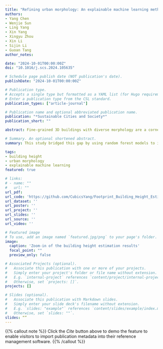 ```yaml
---
title: "Refining urban morphology: An explainable machine learning method for estimating footprint-level building height"
authors:
- Yang Chen
- Wenjie Sun
- Ling Yang
- Xin Yang
- Xingyu Zhou
- Xin Li
- Sijin Li
- Guoan Tang
author_notes:

date: "2024-10-01T00:00:00Z"
doi: "10.1016/j.scs.2024.105635"

# Schedule page publish date (NOT publication's date).
publishDate: "2024-10-01T00:00:00Z"

# Publication type.
# Accepts a single type but formatted as a YAML list (for Hugo requirements).
# Enter a publication type from the CSL standard.
publication_types: ["article-journal"]

# Publication name and optional abbreviated publication name.
publication: "*Sustainable Cities and Society*"
publication_short: ""

abstract: Fine-grained 3D buildings with diverse morphology are a cornerstone of urban physical structures and have profound implications for sustainable city development. However, accurately estimating building height at the footprint-level is a challenge. This study bridged this gap by using random forest models to integrate the elevation, geometry and shape attributes of individual buildings, further refining those with spatial aggregation. It considered over one million buildings across 10 large Chinese cities and trained two-types models that demonstrated commendable performance in city-specific (the mean absolute error (MAE) ranged from 3.43 m to 5.06 m) and combined (MAE = 4.68 m) models. Results revealed that the current dataset had a finer urban morphology compared with existing datasets and showed outstanding generalisability in method transfer and feature ablation tests. By incorporating Shapley values, we explored the features' global and local impacts. The explainable results demonstrated that building area was the most impactful feature, and the elevation-dimension features were particularly beneficial in estimating high-rise buildings. Using the fine-grained 3D buildings, we explored the connections between explicit morphology differences and implicit contexts in cities. Overall, our work is an endeavour to estimate footprint-level building height as fuel for refining urban morphology and enabling sustainable city studies.

# Summary. An optional shortened abstract.
summary: This study bridged this gap by using random forest models to integrate the elevation, geometry and shape attributes of individual buildings, further refining those with spatial aggregation.

tags:
- building height
- urban morphology
- explainable machine learning
featured: true

# links:
# - name: ""
#   url: ""
url_pdf: 
url_code: 'https://github.com/CubicsYang/Footprint_Building_Height_Estimation'
url_dataset: ''
url_poster: ''
url_project: ''
url_slides: ''
url_source: ''
url_video: ''

# Featured image
# To use, add an image named `featured.jpg/png` to your page's folder. 
image:
  caption: 'Zoom-in of the building height estimation results'
  focal_point: ""
  preview_only: false

# Associated Projects (optional).
#   Associate this publication with one or more of your projects.
#   Simply enter your project's folder or file name without extension.
#   E.g. `internal-project` references `content/project/internal-project/index.md`.
#   Otherwise, set `projects: []`.
projects: []

# Slides (optional).
#   Associate this publication with Markdown slides.
#   Simply enter your slide deck's filename without extension.
#   E.g. `slides: "example"` references `content/slides/example/index.md`.
#   Otherwise, set `slides: ""`.
slides: “”
---
```


{{% callout note %}}
Click the *Cite* button above to demo the feature to enable visitors to import publication metadata into their reference management software.
{{% /callout %}}
<!-- 
{{% callout note %}}
Create your slides in Markdown - click the *Slides* button to check out the example.
{{% /callout %}}

Add the publication's **full text** or **supplementary notes** here. You can use rich formatting such as including [code, math, and images](https://docs.hugoblox.com/content/writing-markdown-latex/). -->
